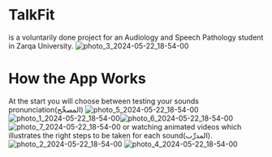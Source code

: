 # TalkFit
is a voluntarily done project for an Audiology and Speech Pathology student in Zarqa University.
![photo_3_2024-05-22_18-54-00](https://github.com/MustafaJunaidi/TalkFit/assets/167349854/3537397c-509d-4e38-a519-a45c753fa7df)
# How the App Works
At the start you will choose between testing your sounds pronunciation(المصحِّح)
![photo_5_2024-05-22_18-54-00](https://github.com/MustafaJunaidi/TalkFit/assets/167349854/5cdca707-1afd-4633-9f1d-a238c8a8e1ba) ![photo_1_2024-05-22_18-54-00](https://github.com/MustafaJunaidi/TalkFit/assets/167349854/e4b1b7d8-2a1d-44c5-bef2-ae82b0c2e1ba)![photo_6_2024-05-22_18-54-00](https://github.com/MustafaJunaidi/TalkFit/assets/167349854/74851f75-8dac-4142-8dda-f2c7f1ef27bb)![photo_7_2024-05-22_18-54-00](https://github.com/MustafaJunaidi/TalkFit/assets/167349854/823e5151-b386-4ab5-9c7e-bd8649fb805b)
or watching animated videos which illustrates the right steps to be taken for each sound(المدرِّب).
![photo_2_2024-05-22_18-54-00](https://github.com/MustafaJunaidi/TalkFit/assets/167349854/0e4ee597-847c-4f33-a57e-7c37914b4cd6)
![photo_4_2024-05-22_18-54-00](https://github.com/MustafaJunaidi/TalkFit/assets/167349854/56c4a3f6-445e-4dba-b58f-15d4b58ea080)
